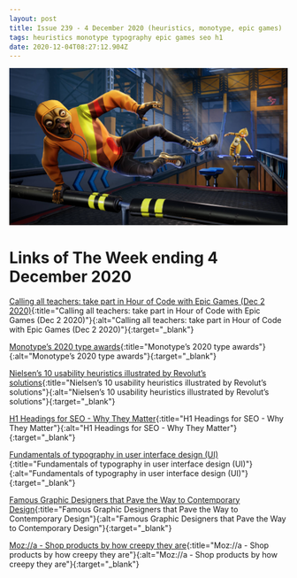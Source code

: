 ```yaml
---
layout: post
title: Issue 239 - 4 December 2020 (heuristics, monotype, epic games)
tags: heuristics monotype typography epic games seo h1
date: 2020-12-04T08:27:12.904Z
---
```

![Calling all teachers: take part in Hour of Code with Epic Games (Dec 2 2020)](/assets/uploads/issue-239.jpg "Calling all teachers: take part in Hour of Code with Epic Games (Dec 2 2020)")

# Links of The Week ending 4 December 2020

[Calling all teachers: take part in Hour of Code with Epic Games (Dec 2 2020)](https://www.unrealengine.com/en-US/blog/calling-all-teachers-take-part-in-hour-of-code-with-epic-games){:title="Calling all teachers: take part in Hour of Code with Epic Games (Dec 2 2020)"}{:alt="Calling all teachers: take part in Hour of Code with Epic Games (Dec 2 2020)"}{:target="_blank"}

[Monotype’s 2020 type awards](https://www.monotype.com/resources/expertise/2020-type-champions){:title="Monotype’s 2020 type awards"}{:alt="Monotype’s 2020 type awards"}{:target="_blank"}

[Nielsen’s 10 usability heuristics illustrated by Revolut’s solutions](https://uxdesign.cc/nielsens-10-usability-heuristics-illustrated-by-revolut-s-solutions-a11ef94f65fd){:title="Nielsen’s 10 usability heuristics illustrated by Revolut’s solutions"}{:alt="Nielsen’s 10 usability heuristics illustrated by Revolut’s solutions"}{:target="_blank"}

[H1 Headings for SEO - Why They Matter](https://www.searchenginejournal.com/h1-headings-seo/389018/){:title="H1 Headings for SEO - Why They Matter"}{:alt="H1 Headings for SEO - Why They Matter"}{:target="_blank"}

[Fundamentals of typography in user interface design (UI)](https://uxdesign.cc/fundamentals-of-typography-in-user-interface-design-ui-67cdd13bfa24){:title="Fundamentals of typography in user interface design (UI)"}{:alt="Fundamentals of typography in user interface design (UI)"}{:target="_blank"}

[Famous Graphic Designers that Pave the Way to Contemporary Design](https://www.manypixels.co/blog/post/famous-graphic-designers){:title="Famous Graphic Designers that Pave the Way to Contemporary Design"}{:alt="Famous Graphic Designers that Pave the Way to Contemporary Design"}{:target="_blank"}

[Moz://a - Shop products by how creepy they are](https://foundation.mozilla.org/en/privacynotincluded/){:title="Moz://a - Shop products by how creepy they are"}{:alt="Moz://a - Shop products by how creepy they are"}{:target="_blank"}